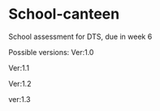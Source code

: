 # School-canteen
School assessment for DTS, due in week 6

Possible versions:
Ver:1.0

Ver:1.1

Ver:1.2

ver:1.3
